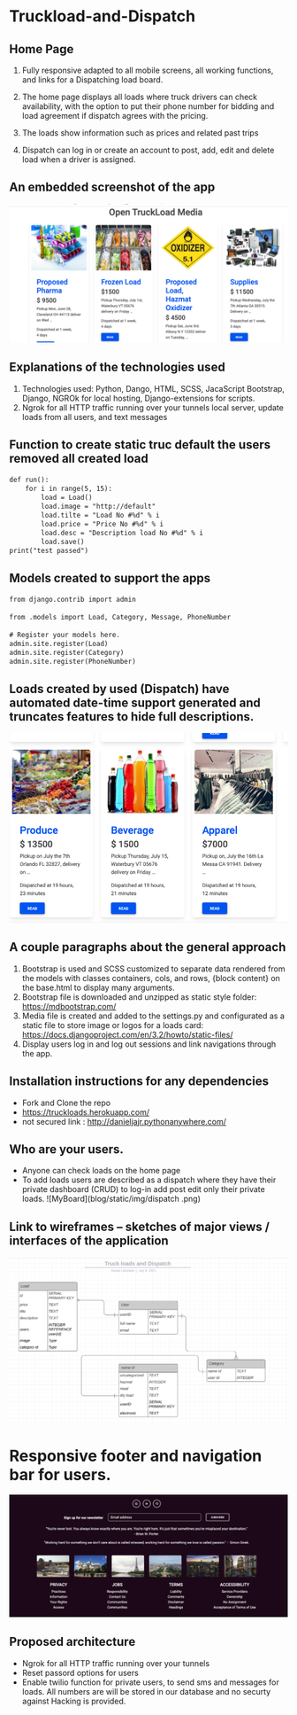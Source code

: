 # Truckload-and-Dispatch
## Home Page
1. Fully responsive adapted to all mobile screens, all working functions, and links for a Dispatching load board.
2. The home page displays all loads where truck drivers can check availability, with the option to put their phone number for bidding and load agreement if dispatch agrees with the pricing.

3. The loads show  information such as prices and related past trips

4. Dispatch can log in or create an account to post, add,  edit and delete load when a driver is assigned.

## An embedded screenshot of the app
![home](blog/static/img/open.png)


## Explanations of the technologies used
1. Technologies used: Python, Dango, HTML, SCSS, JacaScript Bootstrap,  Django, NGROk for local hosting, Django-extensions for scripts.
2. Ngrok for all HTTP traffic running over your tunnels local server, update loads from all users, and text messages

## Function to create static truc default the users removed all created load
````````
def run():
    for i in range(5, 15):
        load = Load()
        load.image = "http://default"
        load.tilte = "Load No #%d" % i
        load.price = "Price No #%d" % i
        load.desc = "Description load No #%d" % i
        load.save()
print("test passed")

````````
## Models created to support the apps
```````
from django.contrib import admin

from .models import Load, Category, Message, PhoneNumber

# Register your models here.
admin.site.register(Load)
admin.site.register(Category)
admin.site.register(PhoneNumber)

```````

## Loads created by used (Dispatch) have automated date-time support generated and truncates features to hide full descriptions.
![Lucide](blog/static/img/loads.png)



## A couple paragraphs about the general approach
1. Bootstrap is used and SCSS customized to separate data rendered from the models with classes containers, cols, and rows, {block content} on the base.html to display many arguments.
2. Bootstrap file is downloaded and unzipped as static style folder: https://mdbootstrap.com/
3. Media file is created and added to the settings.py and configurated as a static file to store image or logos for a loads card: https://docs.djangoproject.com/en/3.2/howto/static-files/
4. Display users log in and log out sessions and link navigations through the app.

## Installation instructions for any dependencies
* Fork and Clone the repo
* https://truckloads.herokuapp.com/
* not secured link : http://danieljajr.pythonanywhere.com/

## Who are your users.
* Anyone can check loads on the home page
* To add loads users are described as a dispatch where they have their private dashboard (CRUD) to log-in add post edit only their private loads.
![MyBoard](blog/static/img/dispatch .png)

## Link to  wireframes – sketches of major views / interfaces of the application
![Lucide](blog/static/img/LucideChart.png)

# Responsive footer and navigation  bar for users.
![Lucide](blog/static/img/footer.png)

## Proposed architecture
* Ngrok for all HTTP traffic running over your tunnels
* Reset passord options for users
* Enable twilio function for private users, to send sms and messages for loads. All numbers are will be stored in our database and no securty against Hacking is provided.  




